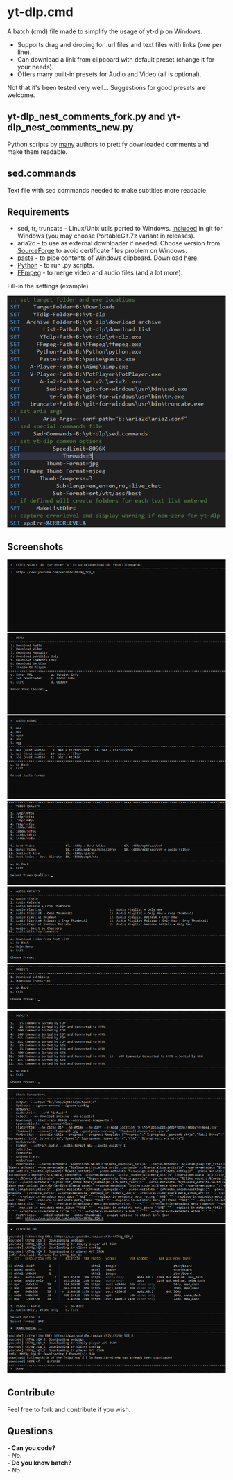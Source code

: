 # yt-dlp.cmd

A batch (cmd) file made to simplify the usage of yt-dlp on Windows.  

- Supports drag and droping for .url files and text files with links (one per line).  
- Can download a link from clipboard with default preset (change it for your needs).  
- Offers many built-in presets for Audio and Video (all is optional).  

Not that it's been tested very well... Suggestions for good presets are welcome.

## yt-dlp_nest_comments_fork.py and yt-dlp_nest_comments_new.py
Python scripts by [many](https://gist.github.com/tinyapps/df2b6757a142ff93caf9c63d0ef38b11) authors to prettify downloaded comments and make them readable.

## sed.commands
Text file with sed commands needed to make subtitles more readable.

## Requirements
-  sed, tr, truncate - Linux/Unix utils ported to Windows. [Included](https://github.com/git-for-windows/git) in git for Windows (you may choose PortableGit.7z variant in releases).  
-  aria2c - to use as external downloader if needed. Choose version from [SourceForge](https://sourceforge.net/projects/aria2.mirror/) to avoid certificate files problem on Windows.  
-  [paste](https://gist.github.com/jpflouret/19da43372e643352a1bf) - to pipe contents of Windows clipboard. Download [here](https://gist.github.com/jpflouret/19da43372e643352a1bf#file-paste-zip).  
-  [Python](https://www.python.org/downloads/windows/) - to run .py scripts.  
-  [FFmpeg](https://github.com/BtbN/FFmpeg-Builds) - to merge video and audio files (and a lot more).  

Fill-in the settings (example).

![screenshot](img/img_01.png)

## Screenshots

![screenshot](img/img_02.png)  
![screenshot](img/img_03.png)  
![screenshot](img/img_04.png)  
![screenshot](img/img_05.png)  
![screenshot](img/img_06.png)  
![screenshot](img/img_07.png)  
![screenshot](img/img_08.png)  
![screenshot](img/img_09.png)  
![screenshot](img/img_10.png)  

## Contribute
Feel free to fork and contribute if you wish.

## Questions

**- Can you code?**  
_- No_.  
**- Do you know batch?**  
_- No_.  

